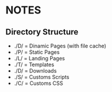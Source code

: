 ﻿# NOTES

## Directory Structure

- ./D/ = Dinamic Pages (with file cache)
- ./P/ = Static Pages
- ./L/ = Landing Pages
- ./T/ = Templates
- ./D/ = Downloads
- ./S/ = Customs Scripts
- ./C/ = Customs CSS

